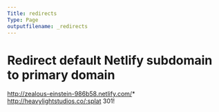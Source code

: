 ```yaml
---
Title: redirects
Type: Page
outputfilename: _redirects
---
```


# Redirect default Netlify subdomain to primary domain
http://zealous-einstein-986b58.netlify.com/* http://heavylightstudios.co/:splat 301!